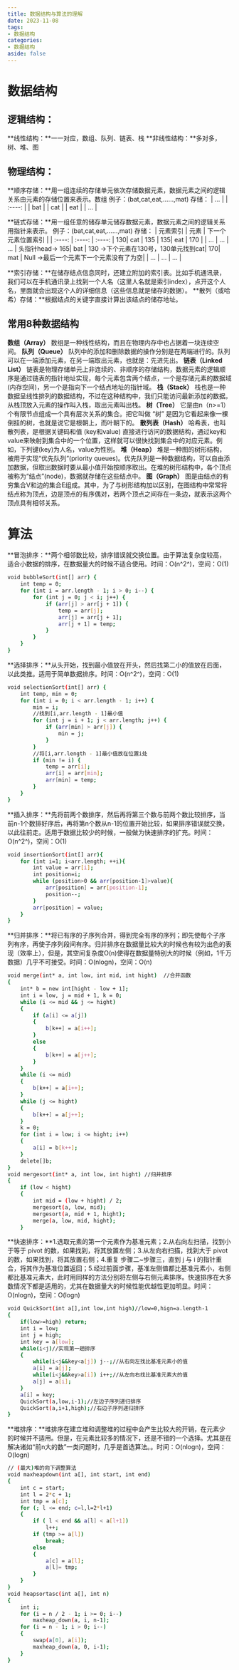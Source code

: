 ```yaml
---
title: 数据结构与算法的理解
date: 2023-11-08
tags:
- 数据结构
categories:
- 数据结构
aside: false
---
```


# 数据结构
## 逻辑结构：
**线性结构：**一一对应，数组、队列、链表、栈
**非线性结构：**多对多，树、堆、图

## 物理结构：
**顺序存储：**用一组连续的存储单元依次存储数据元素，数据元素之间的逻辑关系由元素的存储位置来表示。数组
例子：(bat,cat,eat,……,mat)
存储：
| … | 
| :----: | 
| bat |
| cat | 
| eat |
| … |


**链式存储：**用一组任意的储存单元储存数据元素，数据元素之间的逻辑关系用指针来表示。
例子：(bat,cat,eat,……,mat)
存储：
| 元素索引 | 元素 | 下一个元素位置索引 | 
| :----: | :----: | :----: |
130| cat | 135 |
135| eat | 170 | 
| … | … | … |
头指针head-> 165| bat | 130 ->下个元素在130号，130单元找到cat|
170| mat | Null ->最后一个元素下一个元素没有了为空|
| … | … | … |


**索引存储：**在储存结点信息同时，还建立附加的索引表。比如手机通讯录，我们可以在手机通讯录上找到一个人名（这里人名就是索引index），点开这个人名，里面就会出现这个人的详细信息（这些信息就是储存的数据）。
**散列（或哈希）存储：**根据结点的关键字直接计算出该结点的储存地址。

## 常用8种数据结构
**数组（Array）** 数组是一种线性结构，而且在物理内存中也占据着一块连续空间。
**队列（Queue）** 队列中的添加和删除数据的操作分别是在两端进行的。队列可以在一端添加元素，在另一端取出元素，也就是：先进先出。
**链表（Linked List）** 链表是物理存储单元上非连续的、非顺序的存储结构，数据元素的逻辑顺序是通过链表的指针地址实现，每个元素包含两个结点，一个是存储元素的数据域 (内存空间)，另一个是指向下一个结点地址的指针域。
**栈（Stack）** 栈也是一种数据呈线性排列的数据结构，不过在这种结构中，我们只能访问最新添加的数据。从栈顶放入元素的操作叫入栈，取出元素叫出栈。
**树（Tree）** 它是由n（n>=1）个有限节点组成一个具有层次关系的集合。把它叫做 “树” 是因为它看起来像一棵倒挂的树，也就是说它是根朝上，而叶朝下的。
**散列表（Hash）** 哈希表，也叫散列表，是根据关键码和值 (key和value) 直接进行访问的数据结构，通过key和value来映射到集合中的一个位置，这样就可以很快找到集合中的对应元素。例如，下列键(key)为人名，value为性别。
**堆（Heap）** 堆是一种图的树形结构，被用于实现“优先队列”(priority queues)。优先队列是一种数据结构，可以自由添加数据，但取出数据时要从最小值开始按顺序取出。在堆的树形结构中，各个顶点被称为“结点”(node)，数据就存储在这些结点中。
**图（Graph）** 图是由结点的有穷集合V和边的集合E组成。其中，为了与树形结构加以区别，在图结构中常常将结点称为顶点，边是顶点的有序偶对，若两个顶点之间存在一条边，就表示这两个顶点具有相邻关系。

# 算法
**冒泡排序：**两个相邻数比较，排序错误就交换位置。由于算法复杂度较高，适合小数据的排序，在数据量大的时候不适合使用。时间：O(n^2^)，空间：O(1)
``` bash
void bubbleSort(int[] arr) {
    int temp = 0;
    for (int i = arr.length - 1; i > 0; i--) { 
        for (int j = 0; j < i; j++) { 
            if (arr[j] > arr[j + 1]) {
                temp = arr[j];
                arr[j] = arr[j + 1];
                arr[j + 1] = temp;
            }
        }
    }
}
```
**选择排序：**从头开始，找到最小值放在开头，然后找第二小的值放在后面，以此类推。适用于简单数据排序。时间：O(n^2^)，空间：O(1)
``` bash
void selectionSort(int[] arr) {
    int temp, min = 0;
    for (int i = 0; i < arr.length - 1; i++) {
        min = i;
        //找到[i,arr.length - 1]最小值
        for (int j = i + 1; j < arr.length; j++) {
            if (arr[min] > arr[j]) {
                min = j;
            }
        }
        //将[i,arr.length - 1]最小值放在位置i处
        if (min != i) {
            temp = arr[i];
            arr[i] = arr[min];
            arr[min] = temp;
        }
    }
}
```
**插入排序：**先将前两个数排序，然后再将第三个数与前两个数比较排序，当前n-1个数排好序后，再将第n个数从n-1的位置开始比较，如果排序错误就交换，以此往前走。适用于数据比较少的时候，一般做为快速排序的扩充。时间：O(n^2^)，空间：O(1)
``` bash
void insertionSort(int[] arr){
    for (int i=1; i<arr.length; ++i){
        int value = arr[i];
        int position=i;
        while (position>0 && arr[position-1]>value){
            arr[position] = arr[position-1];
            position--;
        }
        arr[position] = value;
    }
}
```
**归并排序：**将已有序的子序列合并，得到完全有序的序列；即先使每个子序列有序，再使子序列段间有序。归并排序在数据量比较大的时候也有较为出色的表现（效率上），但是，其空间复杂度O(n)使得在数据量特别大的时候（例如，1千万数据）几乎不可接受。时间：O(nlogn)，空间：O(n)
``` bash
void merge(int* a, int low, int mid, int hight)  //合并函数
{
	int* b = new int[hight - low + 1];  
	int i = low, j = mid + 1, k = 0;    
	while (i <= mid && j <= hight)  
	{
		if (a[i] <= a[j])
		{
			b[k++] = a[i++]; 
		}
		else
		{
			b[k++] = a[j++];
		}
	}
	while (i <= mid) 
	{
		b[k++] = a[i++];
	}
	while (j <= hight)
	{
		b[k++] = a[j++];
	}
	k = 0;  
	for (int i = low; i <= hight; i++) 
	{
		a[i] = b[k++];
	}
	delete[]b;  
}
void mergesort(int* a, int low, int hight) //归并排序
{
	if (low < hight)
	{
		int mid = (low + hight) / 2;
		mergesort(a, low, mid);          
		mergesort(a, mid + 1, hight);   
		merge(a, low, mid, hight);       
	}

```
**快速排序：**1.选取元素的第一个元素作为基准元素；2.从右向左扫描，找到小于等于 pivot 的数，如果找到，将其放置左侧；3.从左向右扫描，找到大于 pivot 的数，如果找到，将其放置右侧；4.重复 步骤二~步骤三，直到 j 与 i 的指针重合，将其作为基准位置返回；5.经过前面步骤，基准左侧值都比基准元素小，右侧都比基准元素大，此时用同样的方法分别将左侧与右侧元素排序。快速排序在大多数情况下都是适用的，尤其在数据量大的时候性能优越性更加明显。时间：O(nlogn)，空间：O(logn)
``` bash
void QuickSort(int a[],int low,int high)//low=0,hign=a.length-1
{
    if(low>=high) return;
    int i = low;
    int j = high;
    int key = a[low];
    while(i<j)//实现第一趟排序
    {
        while(i<j&&key<a[j]) j--;//从右向左找比基准元素小的值
        a[i] = a[j];
        while(i<j&&key>a[i]) i++;//从左向右找比基准元素大的值
        a[j] = a[i];
    }
    a[i] = key;
    QuickSort(a,low,i-1);//左边子序列递归排序
    QuickSort(a,i+1,high);//右边子序列递归排序
}
```
**堆排序：**堆排序在建立堆和调整堆的过程中会产生比较大的开销，在元素少的时候并不适用。但是，在元素比较多的情况下，还是不错的一个选择。尤其是在解决诸如“前n大的数”一类问题时，几乎是首选算法。。时间：O(nlogn)，空间：O(logn)
``` bash
// (最大)堆的向下调整算法
void maxheapdown(int a[], int start, int end)
{
    int c = start;           
    int l = 2*c + 1;     
    int tmp = a[c];           
    for (; l <= end; c=l,l=2*l+1)
    {
        if ( l < end && a[l] < a[l+1])
            l++;       
        if (tmp >= a[l])
            break;       
        else           
        {
            a[c] = a[l];
            a[l]= tmp;
        }
    }
}
void heapsortasc(int a[], int n)
{
    int i;
    for (i = n / 2 - 1; i >= 0; i--)
        maxheap_down(a, i, n-1);
    for (i = n - 1; i > 0; i--)
    {
        swap(a[0], a[i]);
        maxheap_down(a, 0, i-1);
    }
}
```
